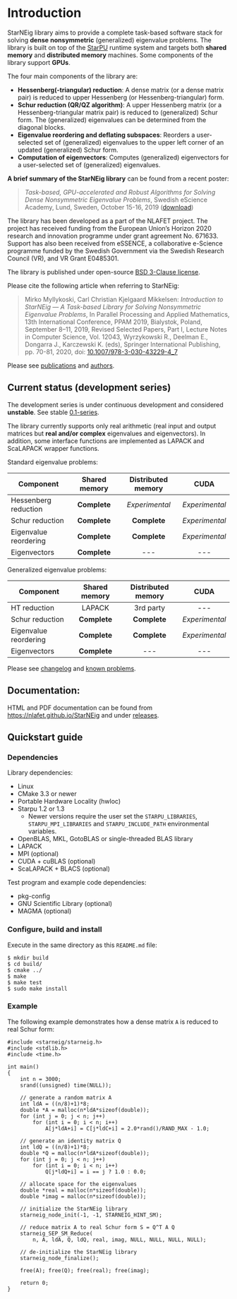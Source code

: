 # Introduction

StarNEig library aims to provide a complete task-based software stack for
solving **dense** **nonsymmetric** (generalized) eigenvalue problems. The
library is built on top of the [StarPU](http://starpu.gforge.inria.fr/) runtime
system and targets both **shared memory** and **distributed memory** machines.
Some components of the library support **GPUs**.

The four main components of the library are:

 - **Hessenberg(-triangular) reduction**: A dense matrix (or a dense matrix
   pair) is reduced to upper Hessenberg (or Hessenberg-triangular) form.
 - **Schur reduction (QR/QZ algorithm)**: A upper Hessenberg matrix (or a
   Hessenberg-triangular matrix pair) is reduced to (generalized) Schur form.
   The (generalized) eigenvalues can be determined from the diagonal blocks.
 - **Eigenvalue reordering and deflating subspaces**: Reorders a user-selected 
   set of (generalized) eigenvalues to the upper left corner of an updated
   (generalized) Schur form.
 - **Computation of eigenvectors**: Computes (generalized) eigenvectors for a
   user-selected set of (generalized) eigenvalues.

**A brief summary of the StarNEig library** can be found from a recent poster:
> *Task-based, GPU-accelerated and Robust Algorithms for Solving Dense
> Nonsymmetric Eigenvalue Problems*, Swedish eScience Academy, Lund, Sweden,
> October 15-16, 2019
> ([download](http://www.nlafet.eu/starneig/escience_poster.pdf))

The library has been developed as a part of the NLAFET project. The project has
received funding from the European Union’s Horizon 2020 research and innovation
programme under grant agreement No. 671633. Support has also been received
from eSSENCE, a collaborative e-Science programme funded by the Swedish
Government via the Swedish Research Council (VR), and VR Grant E0485301.

The library is published under open-source [BSD 3-Clause license](LICENSE.md).

Please cite the following article when referring to StarNEig:
> Mirko Myllykoski, Carl Christian Kjelgaard Mikkelsen: *Introduction to
> StarNEig — A Task-based Library for Solving Nonsymmetric Eigenvalue Problems*,
> In Parallel Processing and Applied Mathematics, 13th International Conference,
> PPAM 2019, Bialystok, Poland, September 8–11, 2019, Revised Selected Papers,
> Part I, Lecture Notes in Computer Science, Vol. 12043, Wyrzykowski R., Deelman
> E., Dongarra J., Karczewski K. (eds), Springer International Publishing, pp.
> 70-81, 2020, doi:
> [10.1007/978-3-030-43229-4_7](https://doi.org/10.1007/978-3-030-43229-4_7)

Please see [publications](PUBLICATIONS.md) and [authors](AUTHORS.md).

## Current status (development series)

The development series is under continuous development and considered
**unstable**. See stable [0.1-series](https://github.com/NLAFET/StarNEig/tree/v0.1).

The library currently supports only real arithmetic (real input and output
matrices but **real and/or complex** eigenvalues and eigenvectors). In addition,
some interface functions are implemented as LAPACK and ScaLAPACK wrapper
functions.

Standard eigenvalue problems:

| Component             |  Shared memory  | Distributed memory |      CUDA      |
|-----------------------|:---------------:|:------------------:|:--------------:|
| Hessenberg reduction  |  **Complete**   |   *Experimental*   | *Experimental* |
| Schur reduction       |  **Complete**   |    **Complete**    | *Experimental* |
| Eigenvalue reordering |  **Complete**   |    **Complete**    | *Experimental* |
| Eigenvectors          |  **Complete**   |        ---         |      ---       |

Generalized eigenvalue problems:

| Component             |  Shared memory  | Distributed memory |      CUDA      |
|-----------------------|:---------------:|:------------------:|:--------------:|
| HT reduction          |     LAPACK      |     3rd party      |      ---       |
| Schur reduction       |  **Complete**   |    **Complete**    | *Experimental* |
| Eigenvalue reordering |  **Complete**   |    **Complete**    | *Experimental* |
| Eigenvectors          |  **Complete**   |        ---         |      ---       |

Please see [changelog](CHANGELOG.md) and [known problems](KNOWN_PROBLEMS.md).

## Documentation:

HTML and PDF documentation can be found from https://nlafet.github.io/StarNEig
and under [releases](https://github.com/NLAFET/StarNEig/releases).

## Quickstart guide

### Dependencies

Library dependencies:

 - Linux
 - CMake 3.3 or newer
 - Portable Hardware Locality (hwloc)
 - Starpu 1.2 or 1.3
    - Newer versions require the user set the `STARPU_LIBRARIES`,
      `STARPU_MPI_LIBRARIES` and `STARPU_INCLUDE_PATH` environmental variables.
 - OpenBLAS, MKL, GotoBLAS or single-threaded BLAS library
 - LAPACK
 - MPI (optional)
 - CUDA + cuBLAS (optional)
 - ScaLAPACK + BLACS (optional)

Test program and example code dependencies:

 - pkg-config
 - GNU Scientific Library (optional)
 - MAGMA (optional)

### Configure, build and install

Execute in the same directory as this `README.md` file:
```
$ mkdir build
$ cd build/
$ cmake ../
$ make
$ make test
$ sudo make install
```

### Example

The following example demonstrates how a dense matrix `A` is reduced to real
Schur form:

~~~~~~~~~~~~~~~{.c}
#include <starneig/starneig.h>
#include <stdlib.h>
#include <time.h>

int main()
{
    int n = 3000;
    srand((unsigned) time(NULL));

    // generate a random matrix A
    int ldA = ((n/8)+1)*8;
    double *A = malloc(n*ldA*sizeof(double));
    for (int j = 0; j < n; j++)
        for (int i = 0; i < n; i++)
            A[j*ldA+i] = C[j*ldC+i] = 2.0*rand()/RAND_MAX - 1.0;

    // generate an identity matrix Q
    int ldQ = ((n/8)+1)*8;
    double *Q = malloc(n*ldA*sizeof(double));
    for (int j = 0; j < n; j++)
        for (int i = 0; i < n; i++)
            Q[j*ldQ+i] = i == j ? 1.0 : 0.0;

    // allocate space for the eigenvalues
    double *real = malloc(n*sizeof(double));
    double *imag = malloc(n*sizeof(double));

    // initialize the StarNEig library
    starneig_node_init(-1, -1, STARNEIG_HINT_SM);

    // reduce matrix A to real Schur form S = Q^T A Q
    starneig_SEP_SM_Reduce(
        n, A, ldA, Q, ldQ, real, imag, NULL, NULL, NULL, NULL);

    // de-initialize the StarNEig library
    starneig_node_finalize();

    free(A); free(Q); free(real); free(imag);

    return 0;
}
~~~~~~~~~~~~~~~
